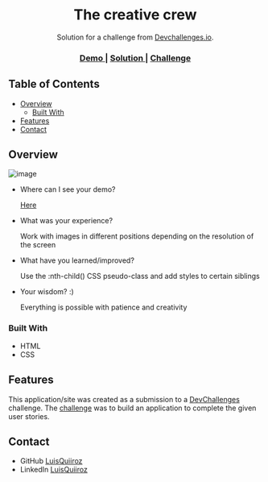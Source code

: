 <!-- Please update value in the {}  -->

<h1 align="center">The creative crew</h1>

<div align="center">
   Solution for a challenge from  <a href="http://devchallenges.io" target="_blank">Devchallenges.io</a>.
</div>

<div align="center">
  <h3>
    <a href="https://the-creative-crew-q.netlify.app/">
      Demo
    </a>
    <span> | </span>
    <a href="https://github.com/LuisQuiiroz/the-creative-crew">
      Solution
    </a>
    <span> | </span>
    <a href="https://devchallenges.io/challenges/hhmesazsqgKXrTkYkt0U">
      Challenge
    </a>
  </h3>
</div>

<!-- TABLE OF CONTENTS -->

## Table of Contents

- [Overview](#overview)
  - [Built With](#built-with)
- [Features](#features)
- [Contact](#contact)

<!-- OVERVIEW -->

## Overview

![image](https://github.com/LuisQuiiroz/the-creative-crew/assets/93633867/ce0b7fd7-57a2-40d2-88c6-d05c45f42843)

- Where can I see your demo?
  
  [Here](https://the-creative-crew-q.netlify.app/)
  
- What was your experience?
  
  Work with images in different positions depending on the resolution of the screen
  
- What have you learned/improved?
  
  Use the :nth-child() CSS pseudo-class and add styles to certain siblings
  
- Your wisdom? :)

  Everything is possible with patience and creativity


### Built With

<!-- This section should list any major frameworks that you built your project using. Here are a few examples.-->

- HTML
- CSS

## Features

<!-- List the features of your application or follow the template. Don't share the figma file here :) -->

This application/site was created as a submission to a [DevChallenges](https://devchallenges.io/challenges) challenge. The [challenge](https://devchallenges.io/challenges/hhmesazsqgKXrTkYkt0U) was to build an application to complete the given user stories.


## Contact

- GitHub [LuisQuiiroz](https://github.com/LuisQuiiroz)
- LinkedIn [LuisQuiiroz](https://www.linkedin.com/in/luis-quiiroz/)
